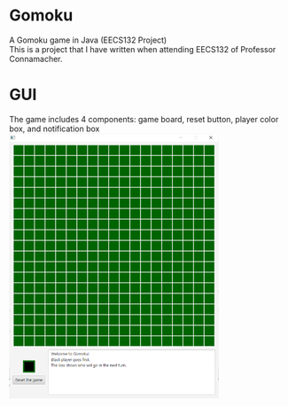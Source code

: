 # Gomoku
A Gomoku game in Java (EECS132 Project) <br/>
This is a project that I have written when attending EECS132 of Professor Connamacher.

# GUI
The game includes 4 components: game board, reset button, player color box, and notification box <br/>
<img src="https://github.com/notu-ngoctrung/Gomoku/blob/master/Preview.PNG?raw=true" alt="Preview for Gomoku" align=middle width=75% height=75%>
